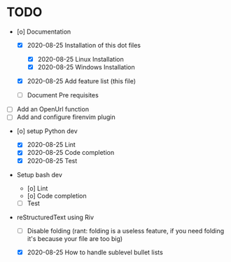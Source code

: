 # TODO

* [o] Documentation
  
  - [X] 2020-08-25 Installation of this dot files

    + [X] 2020-08-25 Linux Installation 
    + [X] 2020-08-25 Windows Installation 

  - [X] 2020-08-25 Add feature list (this file)
  - [ ] Document Pre requisites

* [ ] Add an OpenUrl function
* [ ] Add and configure firenvim plugin

* [o] setup Python dev
  
  - [X] 2020-08-25 Lint
  - [X] 2020-08-25 Code completion
  - [X] 2020-08-25 Test 

* Setup bash dev
  
  - [o] Lint
  - [o] Code completion
  - [ ] Test 

* reStructuredText using Riv

  - [ ] Disable folding (rant: folding is a useless feature, if you need folding it's because your file are too big)
  - [X] 2020-08-25 How to handle sublevel bullet lists

